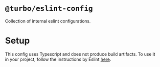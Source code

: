 # `@turbo/eslint-config`

Collection of internal eslint configurations.

# Setup

This config uses Typescript and does not produce build artifacts. To use it in your project, follow the instructions by Eslint [here](https://eslint.org/docs/latest/use/configure/configuration-files#typescript-configuration-files).
